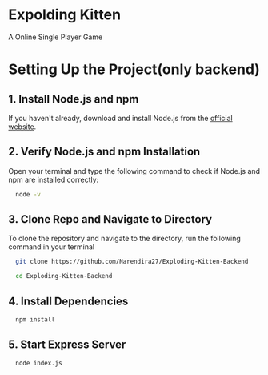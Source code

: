 # Expolding Kitten

A Online Single Player Game

# Setting Up the Project(only backend)

## 1. Install Node.js and npm

If you haven't already, download and install Node.js from the [official website](https://nodejs.org/).

## 2. Verify Node.js and npm Installation

Open your terminal and type the following command to check if Node.js and npm are installed correctly:

```bash
  node -v
```

## 3. Clone Repo and Navigate to Directory

To clone the repository and navigate to the directory, run the following command in your terminal

```bash
  git clone https://github.com/Narendira27/Exploding-Kitten-Backend
```

```bash
  cd Exploding-Kitten-Backend
```

## 4. Install Dependencies

```bash
  npm install
```

## 5. Start Express Server

```bash
  node index.js
```
